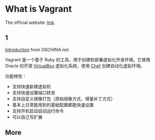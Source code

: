 # What is Vagrant

The official website: [link](https://www.vagrantup.com/).



## 1

[Introduction](https://www.oschina.net/p/vagrant) from *OSCHINA.net*.

Vagrant 是一个基于 Ruby 的工具，用于创建和部署虚拟化开发环境。它使用 Oracle 的开源 [VirtualBox](http://www.oschina.net/p/virtualbox) 虚拟化系统，使用 [Chef](http://www.oschina.net/p/chef) 创建自动化虚拟环境。

功能特性：

- 支持快速新建虚拟机
- 支持快速设置端口转发
- 支持自定义镜像打包（原始镜像方式、增量补丁方式）
- 基本上日常能用到的基础配置都能快速设置
- 支持开机启动自动运行命令
- 可以自己写扩展

## More

